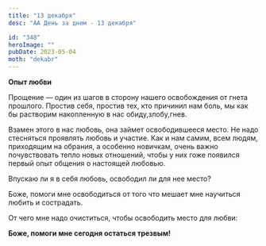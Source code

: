 ```yaml
---
title: "13 декабря"
desc: "АА День за днем - 13 декабря"

id: "348"
heroImage: ""
pubDate: 2023-05-04
moth: "dekabr"
---
```


**Опыт любви**

Прощение — один из шагов в сторону нашего освобождения от гнета прошлого.
Простив себя, простив тех, кто причинил нам боль, мы как бы растворим
накопленную в нас обиду,злобу,гнев.

Взамен этого в нас любовь, она займет освободившееся место. Не надо стесняться
проявлять любовь и участие. Как и нам самим, всем людям, приходящим на
обрания, а особенно новичкам, очень важно почувствовать тепло новых отношений,
чтобы у них гоже появился первый опыт общения о настоящей любовью.

Впускаю ли я в себя любовь, освободил ли для нее место?

Боже, помоги мне освободиться от того что мешает мне научиться любить и
сострадать.

От чего мне надо очиститься, чтобы освободить место для любви:

**Боже, помоги мне сегодня остаться трезвым!**
